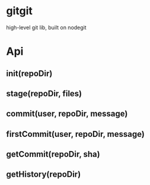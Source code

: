 # gitgit
high-level git lib, built on nodegit

# Api
## init(repoDir)

## stage(repoDir, files)

## commit(user, repoDir, message)

## firstCommit(user, repoDir, message)

## getCommit(repoDir, sha)

## getHistory(repoDir)